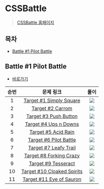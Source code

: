# CSSBattle

> [CSSBattle 홈페이지](https://cssbattle.dev/)

## 목차

* [Battle #1 Pilot Battle](#battle-1-pilot-battle)

## Battle #1 Pilot Battle

* [바로가기](./battle-1)

| 순번 |                        문제 링크                        |                             풀이                             |
| :--: | :-----------------------------------------------------: | :----------------------------------------------------------: |
|  1   | [Target #1 Simply Square](https://cssbattle.dev/play/1) | [<img src="https://icongr.am/devicon/css3-original-wordmark.svg?size=30&color=currentColor">](https://github.com/mooyeon-choi/TIL/tree/master/web/frontend/css-battle/battle-1#target-1-simply-square) |
|  2   |    [Target #2 Carrom](https://cssbattle.dev/play/2)     | [<img src="https://icongr.am/devicon/css3-original-wordmark.svg?size=30&color=currentColor">](https://github.com/mooyeon-choi/TIL/tree/master/web/frontend/css-battle/battle-1#target-2-carrom) |
|  3   |  [Target #3 Push Button](https://cssbattle.dev/play/3)  | [<img src="https://icongr.am/devicon/css3-original-wordmark.svg?size=30&color=currentColor">](https://github.com/mooyeon-choi/TIL/tree/master/web/frontend/css-battle/battle-1#target-3-push-button) |
|  4   |  [Target #4 Ups n Downs](https://cssbattle.dev/play/4)  | [<img src="https://icongr.am/devicon/css3-original-wordmark.svg?size=30&color=currentColor">](https://github.com/mooyeon-choi/TIL/tree/master/web/frontend/css-battle/battle-1#target-4-ups-n-downs) |
|  5   |   [Target #5 Acid Rain](https://cssbattle.dev/play/5)   | [<img src="https://icongr.am/devicon/css3-original-wordmark.svg?size=30&color=currentColor">](https://github.com/mooyeon-choi/TIL/tree/master/web/frontend/css-battle/battle-1#target-5-acid-rain) |
|  6   | [Target #6 Pilot Battle](https://cssbattle.dev/play/6)  | [<img src="https://icongr.am/devicon/css3-original-wordmark.svg?size=30&color=currentColor">](https://github.com/mooyeon-choi/TIL/tree/master/web/frontend/css-battle/battle-1#target-6-pilot-battle) |
|  7   |  [Target #7 Leafy Trail](https://cssbattle.dev/play/7)  | [<img src="https://icongr.am/devicon/css3-original-wordmark.svg?size=30&color=currentColor">](https://github.com/mooyeon-choi/TIL/tree/master/web/frontend/css-battle/battle-1#target-7-leafy-trail) |
|  8   | [Target #8 Forking Crazy](https://cssbattle.dev/play/8) | [<img src="https://icongr.am/devicon/css3-original-wordmark.svg?size=30&color=currentColor">](https://github.com/mooyeon-choi/TIL/tree/master/web/frontend/css-battle/battle-1#target-8-forking-crazy) |
|9|[Target #9 Tesseract](https://cssbattle.dev/play/9)|[<img src="https://icongr.am/devicon/css3-original-wordmark.svg?size=30&color=currentColor">](https://github.com/mooyeon-choi/TIL/tree/master/web/frontend/css-battle/battle-1#target-9-tesseract)|
|10|[Target #10 Cloaked Spirits](https://cssbattle.dev/play/10)|[<img src="https://icongr.am/devicon/css3-original-wordmark.svg?size=30&color=currentColor">](https://github.com/mooyeon-choi/TIL/tree/master/web/frontend/css-battle/battle-1#target-10-cloaked-spirits)|
|11|[Target #11 Eye of Sauron](https://cssbattle.dev/play/11)|[<img src="https://icongr.am/devicon/css3-original-wordmark.svg?size=30&color=currentColor">](https://github.com/mooyeon-choi/TIL/tree/master/web/frontend/css-battle/battle-1#target-11-eye-of-sauron)|